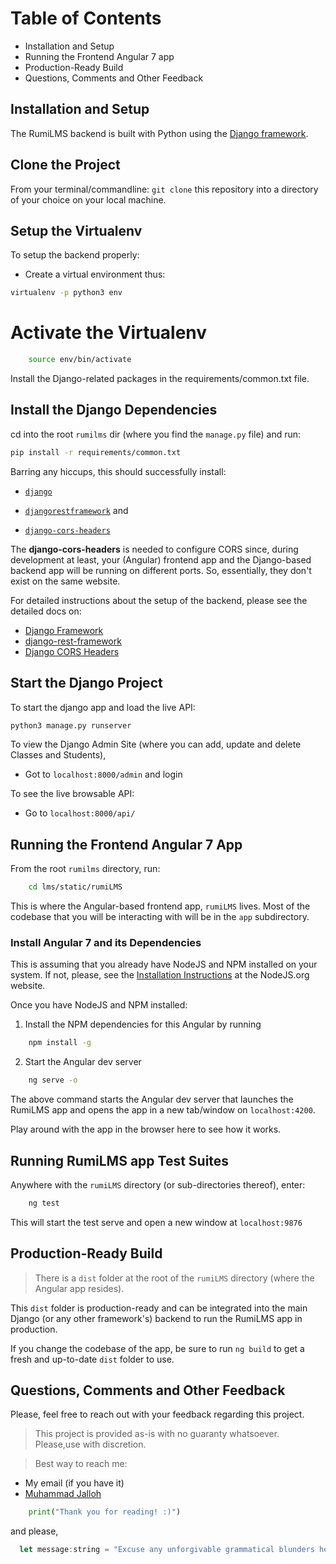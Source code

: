 # Table of Contents
* Installation and Setup
* Running the Frontend Angular 7 app
* Production-Ready Build
* Questions, Comments and Other Feedback

## Installation and Setup 
The RumiLMS backend is built with Python using the  [Django framework](https://docs.djangoproject.com).

## Clone the Project
From your terminal/commandline:
`git clone` this repository into a directory of your choice on your local machine.


## Setup the Virtualenv 
To setup the backend properly:
- Create a virtual environment thus:
```bash
virtualenv -p python3 env 
```

# Activate the Virtualenv
```bash
    source env/bin/activate
```

Install the Django-related packages in the requirements/common.txt file.

## Install the Django Dependencies
cd into the root `rumilms` dir (where you find the `manage.py` file) and run:

```bash 
pip install -r requirements/common.txt
```

Barring any hiccups, this should successfully install:

- [`django`](https://djangoproject.com)

- [`djangorestframework`](https://django-rest-framework.org)   and 

- [`django-cors-headers`](https://github.com/ottoyiu/django-cors-headers/blob/master/README.rst)

The __django-cors-headers__ is needed to configure CORS since, during development at least, your (Angular) frontend app and the Django-based backend app will be running on different ports. So, essentially, they don't exist on the same website.

For detailed instructions about the setup of the backend, please see the detailed docs on: 
- [Django Framework](https://docs.djangoproject.com)
- [django-rest-framework](https://django-rest-framework.org)
- [Django CORS Headers](https://github.com/ottoyiu/django-cors-headers/blob/master/README.rst) 

## Start the Django Project

To start the django app and load the live API:
```bash
python3 manage.py runserver
```

To view the Django Admin Site (where you can add, update and delete Classes and Students), 
- Got to `localhost:8000/admin` and login 

To see the live browsable API:
* Go to `localhost:8000/api/`

## Running the Frontend Angular 7 App
From the root `rumilms` directory, run:
```bash 
    cd lms/static/rumiLMS
```

This is where the Angular-based frontend app, `rumiLMS` lives. Most of the codebase that you will be interacting with will be in the `app` subdirectory.

### Install Angular 7 and its  Dependencies
This is assuming that you already have NodeJS and NPM installed on your system. If not, please, see the [Installation Instructions](https://nodejs.org/en/download/) at the NodeJS.org website.

Once you have NodeJS and NPM installed:
1. Install the NPM dependencies for this Angular  by running
```bash
    npm install -g 
```

2. Start the Angular dev server 
```bash
    ng serve -o
```

The above command starts the Angular dev server that launches the RumiLMS app and opens the app in a new tab/window on `localhost:4200`.

Play around with the app in the browser here to see how it works.

## Running RumiLMS app Test Suites
Anywhere with the `rumiLMS` directory (or sub-directories thereof), enter:
```bash
    ng test
```

This will start the test serve and open a new window at `localhost:9876`

## Production-Ready Build
> There is a `dist` folder at the root of the `rumiLMS` directory (where the Angular app resides).

This `dist` folder is production-ready and can be integrated into the main Django (or any other framework's) backend to run the RumiLMS app in production.

If you change the codebase of the app, be sure to run `ng build` to get a fresh and up-to-date `dist` folder to use.

## Questions, Comments and Other Feedback
Please, feel free to reach out with your feedback regarding this project.
> This project is provided as-is with no guaranty whatsoever. Please,use with discretion.

> Best way to reach me: 
* My email (if you have it)
* [Muhammad Jalloh](https://www.linkedin.com/in/muhammadjalloh/ "Muhammad Jalloh on LinkedIn")

```python
    print("Thank you for reading! :)")
```

and please, 
```javascript
  let message:string = "Excuse any unforgivable grammatical blunders herein."